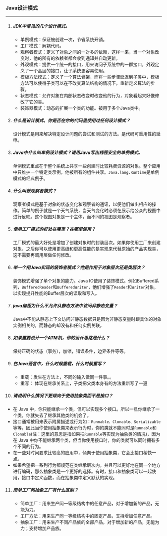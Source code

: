 ### Java设计模式

***

1. ##### JDK中常见的几个设计模式。

   - 单例模式：保证被创建一次，节省系统开销。
   - 工厂模式：解耦代码。
   - 观察者模式：定义了对象之间的一对多的依赖，这样一来，当一个对象改变时，他的所有的依赖者都会收到通知并自动更新。
   - 外观模式：提供一个统一的接口，用来访问子系统中的一群接口，外观定义了一个高层的接口，让子系统更容易使用。
   - 模板方法模式：定义了一个算法骨架，而将一些步骤延迟到子类中，模板方法可以使得子类可以在不改变算法结构的情况下，重新定义算法的步骤。
   - 状态模式：允许对象在内部状态改变时改变他的行为，对象看起来好像修改了它的类。
   - 装饰器模式：动态的扩展一个类的功能。被用于多个Java类中。

2. ##### 什么是设计模式，你是否在你的代码里使用过任何设计模式？

   设计模式是用来解决特定设计问题的尝试和测试的方法。是代码可重用性的延申。

3. ##### Java中什么叫单例设计模式？请用Java写出线程安全的单例模式。

   单例模式重点在于整个系统上共享一些创建时比较耗费资源的对象。整个应用中只维护一个特定类示例，他被所有的组件共享。```Java.lang.Runtime```是单例模式的经典例子。

4. ##### 什么叫做观察者模式？

   观察者模式是基于对象的状态变化和观察者的通讯，以便他们做出相应的操作。简单的例子就是一个天气系统，当天气变化时必须在展示给公众的视图中进行反映。这个视图对象是一个主体，而不同的视图是观察者。 

5. ##### 使用工厂模式的好处在哪里？在哪里使用？

   工厂模式的最大好处是增加了创建对象时的封装层次。如果你使用工厂来创建对象，之后你可以使用更高级和更高性能的是实现来代替原始的产品实现类，这不需要再调用层做任何修改。

6. ##### 举一个用Java实现的装饰者模式？他是作用于对象层次还是类层次？

   装饰模式增强了单个对象的能力。Java IO使用了装饰模式。例如Buffered系列，`BufferedReader`和`BufferedWriter`，他们增强了`Reader`和`Writer`对象，以实现提升性能的Buffer层次的读取和写入。

7. ##### java编程为什么不允许从静态方法中访问非静态变量？

   Java中不能从静态上下文访问非静态数据只是因为非静态变量时跟具体的对象实例相关的，而静态的却没有和任何实例关联。

8. ##### 如果需要设计一个ATM机，你的设计思路是什么？

   保持正确的状态（事务），加锁，错误条件，边界条件等等。

9. ##### 在Java语言中，什么时候重载，什么时候重写？

   - 重载：发生在方法上，不同的输入做同一件事。。
   - 重写： 体现在继承关系上，子类把父类本身有的方法重新写了一遍

10. ##### 请说明什么情况下更倾向于使用抽象类而不是接口？

   - 在 Java 中，你只能继承一个类，但可以实现多个接口。所以一旦你继承了一个类，你就失去了继承其他类的机会了。
   - 接口通常被用来表示附属描述或行为如：`Runnable、Clonable、Serializable`等等，因此当你使用抽象类来表示行为时，你的类就不能同时是`Runnable`和`Clonable`(注：这里的意思是指如果把`Runnable`等实现为抽象类的情况)，因为在 Java 中你不能继承两个类，但当你使用接口时，你的类就可以同时拥有多个不同的行为。
   - 在一些对时间要求比较高的应用中，倾向于使用抽象类，它会比接口稍快一点。
   - 如果希望把一系列行为都规范在类继承层次内，并且可以更好地在同一个地方进行编码，那么抽象类是一个更好的选择。有时，接口和抽象类可以一起使用，接口中定义函数，而在抽象类中定义默认的实现。

11. ##### 简单工厂和抽象工厂有什么区别？

    - 简单工厂：用来生产同一等级结构中的任意产品，对于增加新的产品，无能为力。
    - 工厂方法：用来生产同一等级结构中的固定产品，支持增加任意产品。
    - 抽象工厂：用来生产不同产品族的全部产品，对于增加新的产品，无能为力；支持增加产品族。